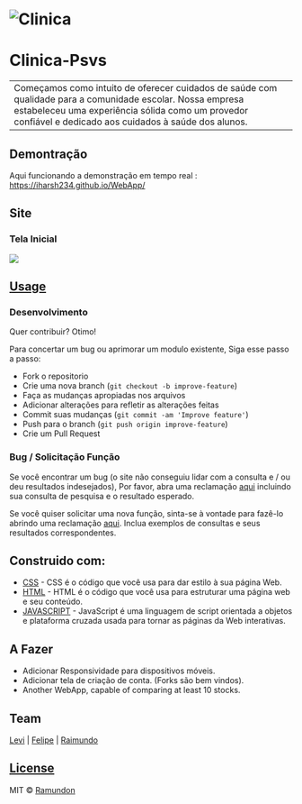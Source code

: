 # 
# ![Clinica](https://ramundongogo.github.io/clinica/logo_clinica.png)
# Clinica-Psvs
<table>
<tr>
<td>
  Começamos como intuito de oferecer cuidados de saúde com qualidade para a comunidade escolar. Nossa empresa estabeleceu uma experiência sólida como um provedor confiável e dedicado aos cuidados à saúde dos alunos.

</td>
</tr>
</table>


## Demontração
Aqui funcionando a demonstração em tempo real :  https://iharsh234.github.io/WebApp/


## Site

### Tela Inicial

![](https://ramundongogo.github.io/clinica/telainicio.png)


## [Usage](https://iharsh234.github.io/WebApp/) 

### Desenvolvimento
Quer contribuir? Otimo!

Para concertar um bug ou aprimorar um modulo existente, Siga esse passo a passo:

- Fork o repositorio
- Crie uma nova branch (`git checkout -b improve-feature`)
- Faça as mudanças apropiadas nos arquivos
- Adicionar alterações para refletir as alterações feitas
- Commit suas mudanças (`git commit -am 'Improve feature'`)
- Push para o branch (`git push origin improve-feature`)
- Crie um Pull Request 

### Bug / Solicitação Função

Se você encontrar um bug (o site não conseguiu lidar com a consulta e / ou deu resultados indesejados), Por favor, abra uma reclamação [aqui](https://github.com/ramundongogo/Clinica-Psvs/Reclamação/new) incluindo sua consulta de pesquisa e o resultado esperado.

Se você quiser solicitar uma nova função, sinta-se à vontade para fazê-lo abrindo uma reclamação [aqui](https://github.com/ramundongogo/Clinica-Psvs/Reclamação/new). Inclua exemplos de consultas e seus resultados correspondentes.


## Construido com: 

- [CSS](https://developer.mozilla.org/pt-BR/docs/Learn/Getting_started_with_the_web/CSS_basics) - CSS é o código que você usa para dar estilo à sua página Web.
- [HTML](https://developer.mozilla.org/pt-BR/docs/Learn/Getting_started_with_the_web/HTML_basics) - HTML é o código que você usa para estruturar uma página web e seu conteúdo.
- [JAVASCRIPT](https://developer.mozilla.org/pt-BR/docs/Web/JavaScript/Guide/Introduction) - JavaScript é uma linguagem de script orientada a objetos e plataforma cruzada usada para tornar as páginas da Web interativas.


## A Fazer
- Adicionar Responsividade para dispositivos móveis.
- Adicionar tela de criação de conta. (Forks são bem vindos).
- Another WebApp, capable of comparing at least 10 stocks.

## Team

[Levi](https://github.com/EMANUELLEVI10) | [Felipe](https://github.com/felipefg4) |  [Raimundo](https://github.com/ramundongogo)

## [License](https://github.com/iharsh234/WebApp/blob/master/LICENSE.md)

MIT © [Ramundon](https://github.com/ramundongogo)

